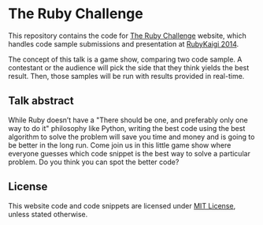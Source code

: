 The Ruby Challenge
==================

This repository contains the code for [The Ruby Challenge] website, which
handles code sample submissions and presentation at [RubyKaigi 2014].

The concept of this talk is a game show, comparing two code sample. A contestant
or the audience will pick the side that they think yields the best result. Then,
those samples will be run with results provided in real-time.

[The Ruby Challenge]: https://therubychallenge.herokuapp.com/
[RubyKaigi 2014]: http://rubykaigi.org/2014

Talk abstract
------------------------

While Ruby doesn’t have a "There should be one, and preferably only one way to
do it" philosophy like Python, writing the best code using the best algorithm
to solve the problem will save you time and money and is going to be better in
the long run. Come join us in this little game show where everyone guesses
which code snippet is the best way to solve a particular problem. Do you think
you can spot the better code?

License
-------
This website code and code snippets are licensed under [MIT License], unless
stated otherwise.

[MIT License]: http://opensource.org/licenses/MIT
